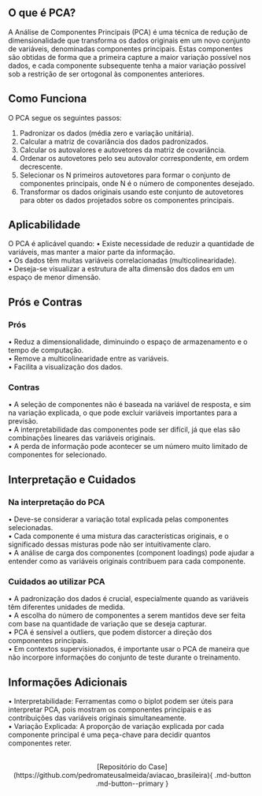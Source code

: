 ## O que é PCA?
A Análise de Componentes Principais (PCA) é uma técnica de redução de dimensionalidade que transforma os dados originais em um novo conjunto de variáveis, denominadas componentes principais. Estas componentes são obtidas de forma que a primeira capture a maior variação possível nos dados, e cada componente subsequente tenha a maior variação possível sob a restrição de ser ortogonal às componentes anteriores.<br />
## Como Funciona
O PCA segue os seguintes passos:<br />
1.	Padronizar os dados (média zero e variação unitária).<br />
2.	Calcular a matriz de covariância dos dados padronizados.<br />
3.	Calcular os autovalores e autovetores da matriz de covariância.<br />
4.	Ordenar os autovetores pelo seu autovalor correspondente, em ordem decrescente.<br />
5.	Selecionar os N primeiros autovetores para formar o conjunto de componentes principais, onde N é o número de componentes desejado.<br />
6.	Transformar os dados originais usando este conjunto de autovetores para obter os dados projetados sobre os componentes principais.<br />
## Aplicabilidade
O PCA é aplicável quando:
•	Existe necessidade de reduzir a quantidade de variáveis, mas manter a maior parte da informação.<br />
•	Os dados têm muitas variáveis correlacionadas (multicolinearidade).<br />
•	Deseja-se visualizar a estrutura de alta dimensão dos dados em um espaço de menor dimensão.<br />
## Prós e Contras
### Prós 
•	Reduz a dimensionalidade, diminuindo o espaço de armazenamento e o tempo de computação.<br />
•	Remove a multicolinearidade entre as variáveis.<br />
•	Facilita a visualização dos dados.<br />
### Contras 
•	A seleção de componentes não é baseada na variável de resposta, e sim na variação explicada, o que pode excluir variáveis importantes para a previsão.<br />
•	A interpretabilidade das componentes pode ser difícil, já que elas são combinações lineares das variáveis originais.<br />
•	A perda de informação pode acontecer se um número muito limitado de componentes for selecionado.<br />
## Interpretação e Cuidados
### Na interpretação do PCA 
•	Deve-se considerar a variação total explicada pelas componentes selecionadas.<br />
•	Cada componente é uma mistura das características originais, e o significado dessas misturas pode não ser intuitivamente claro.<br />
•	A análise de carga dos componentes (component loadings) pode ajudar a entender como as variáveis originais contribuem para cada componente.<br />
### Cuidados ao utilizar PCA 
•	A padronização dos dados é crucial, especialmente quando as variáveis têm diferentes unidades de medida.<br />
•	A escolha do número de componentes a serem mantidos deve ser feita com base na quantidade de variação que se deseja capturar.<br />
•	PCA é sensível a outliers, que podem distorcer a direção dos componentes principais.<br />
•	Em contextos supervisionados, é importante usar o PCA de maneira que não incorpore informações do conjunto de teste durante o treinamento.<br />
## Informações Adicionais
•	Interpretabilidade: Ferramentas como o biplot podem ser úteis para interpretar PCA, pois mostram os componentes principais e as contribuições das variáveis originais simultaneamente.<br />
•	Variação Explicada: A proporção de variação explicada por cada componente principal é uma peça-chave para decidir quantos componentes reter.<br />

<br />

</div>
<center>
[Repositório do Case](https://github.com/pedromateusalmeida/aviacao_brasileira){ .md-button .md-button--primary }
<center>
&nbsp;&nbsp;&nbsp;&nbsp;&nbsp;&nbsp;&nbsp;&nbsp;&nbsp;&nbsp;